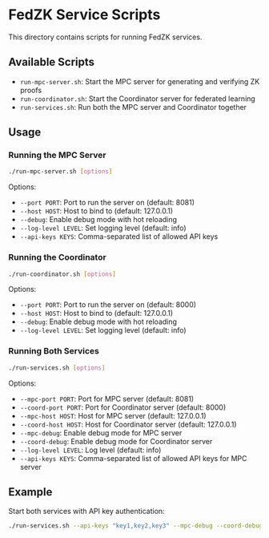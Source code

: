 # FedZK Service Scripts

This directory contains scripts for running FedZK services.

## Available Scripts

- `run-mpc-server.sh`: Start the MPC server for generating and verifying ZK proofs
- `run-coordinator.sh`: Start the Coordinator server for federated learning
- `run-services.sh`: Run both the MPC server and Coordinator together

## Usage

### Running the MPC Server

```bash
./run-mpc-server.sh [options]
```

Options:
- `--port PORT`: Port to run the server on (default: 8081)
- `--host HOST`: Host to bind to (default: 127.0.0.1)
- `--debug`: Enable debug mode with hot reloading
- `--log-level LEVEL`: Set logging level (default: info)
- `--api-keys KEYS`: Comma-separated list of allowed API keys

### Running the Coordinator

```bash
./run-coordinator.sh [options]
```

Options:
- `--port PORT`: Port to run the server on (default: 8000)
- `--host HOST`: Host to bind to (default: 127.0.0.1)
- `--debug`: Enable debug mode with hot reloading
- `--log-level LEVEL`: Set logging level (default: info)

### Running Both Services

```bash
./run-services.sh [options]
```

Options:
- `--mpc-port PORT`: Port for MPC server (default: 8081)
- `--coord-port PORT`: Port for Coordinator server (default: 8000)
- `--mpc-host HOST`: Host for MPC server (default: 127.0.0.1)
- `--coord-host HOST`: Host for Coordinator server (default: 127.0.0.1)
- `--mpc-debug`: Enable debug mode for MPC server
- `--coord-debug`: Enable debug mode for Coordinator server
- `--log-level LEVEL`: Log level (default: info)
- `--api-keys KEYS`: Comma-separated list of allowed API keys for MPC server

## Example

Start both services with API key authentication:

```bash
./run-services.sh --api-keys "key1,key2,key3" --mpc-debug --coord-debug
``` 
